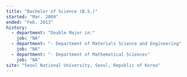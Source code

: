 ```yaml
---
title: "Bachelor of Science (B.S.)"
started: "Mar. 2009"
ended: "Feb. 2013"
history:
  - department: "Double Major in:"
    job: "NA"
  - department: "- Department of Materials Science and Engineering"
    job: "NA"
  - department: "- Department of Mathematical Sciences"
    job: "NA"
site: "Seoul National University, Seoul, Republic of Korea"
---
```

